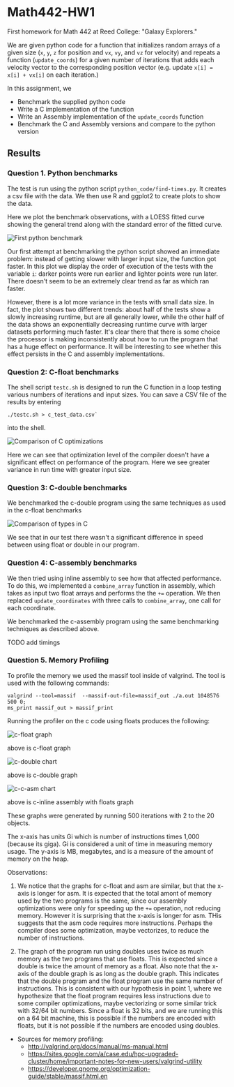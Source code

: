 # Math442-HW1
First homework for Math 442 at Reed College: "Galaxy Explorers."

We are given python code for a function that initializes random arrays of a given
size (`x`, `y`, `z` for position and `vx`, `vy`, and `vz` for velocity) and
repeats a function (`update_coords`) for a given number of iterations that adds
each velocity vector to the corresponding position vector (e.g. update
`x[i] = x[i] + vx[i]` on each iteration.)

In this assignment, we

- Benchmark the supplied python code
- Write a C implementation of the function
- Write an Assembly implementation of the `update_coords` function
- Benchmark the C and Assembly versions and compare to the python version

## Results

### Question 1. Python benchmarks

The test is run using the python script `python_code/find-times.py`. 
It creates a csv file with the data.
We then use R and ggplot2 to create plots to show the data.

Here we plot the benchmark observations, with a LOESS fitted curve showing the
general trend along with the standard error of the fitted curve.


![First python benchmark](https://raw.githubusercontent.com/wjones127/Math442-HW1/master/data_analysis/original_python_benchmark.jpeg)

Our first attempt at benchmarking the python script showed an immediate problem:
instead of getting slower with larger input size, the function got faster. In this
plot we display the order of execution of the tests with the variable `i`:
darker points were run earlier and lighter points were run later. There doesn't
seem to be an extremely clear trend as far as which ran faster.

However, there is a lot more variance in the tests with small data size. In fact,
the plot shows two different trends: about half of the tests show a slowly
increasing runtime, but are all generally lower, while the other half of the
data shows an exponentially decreasing runtime curve with larger datasets
performing much faster. It's clear there that there is some choice the processor
is making inconsistently about how to run the program that has a huge effect
on performance. It will be interesting to see whether this effect persists in
the C and assembly implementations.

### Question 2: C-float benchmarks

The shell script `testc.sh` is designed to run the C function in a loop testing
various numbers of iterations and input sizes. You can save a CSV file of the
results by entering 
```{sh}
./testc.sh > c_test_data.csv` 
```
into the shell.

![Comparison of C optimizations](https://raw.githubusercontent.com/wjones127/Math442-HW1/master/c_code/c_optimizations.png)

Here we can see that optimization level of the compiler doesn't have a significant
effect on performance of the program. Here we see greater variance in run time
with greater input size.

### Question 3: C-double benchmarks
We benchmarked the c-double program using the same techniques as used in the c-float benchmarks

![Comparison of types in C](https://raw.githubusercontent.com/wjones127/Math442-HW1/master/c_code/c_type.png)

We see that in our test there wasn't a significant difference in speed between using float or double in our program.

### Question 4: C-assembly benchmarks
We then tried using inline assembly to see how that affected performance. 
To do this, we implemented a `combine_array` function in assembly, which takes as input two float arrays and performs the the `+=` operation.
We then replaced `update_coordinates` with three calls to `combine_array`, one call for each coordinate. 

We benchmarked the c-assembly program using the same benchmarking techniques as described above.

TODO add timings

### Question 5. Memory Profiling
To profile the memory we used the massif tool inside of valgrind.
The tool is used with the following commands:
```
valgrind --tool=massif  --massif-out-file=massif_out ./a.out 1048576 500 0;
ms_print massif_out > massif_print
```

Running the profiler on the c code using floats produces the following:

![c-float graph](https://raw.githubusercontent.com/wjones127/Math442-HW1/master/memory_analysis/massif_graph_c_float.png)

above is c-float graph

![c-double chart](https://raw.githubusercontent.com/wjones127/Math442-HW1/master/memory_analysis/massif_graph_c_double.png)

above is c-double graph

![c-c-asm chart](https://raw.githubusercontent.com/wjones127/Math442-HW1/master/memory_analysis/massif_graph_asm.png)

above is c-inline assembly with floats graph

These graphs were generated by running 500 iterations with 2 to the 20 objects. 


The x-axis has units Gi which is number of instructions times 1,000 (because its giga).
Gi is considered a unit of time in measuring memory usage. 
The y-axis is MB, megabytes, and is a measure of the amount of memory on the heap.

Observations: 

1. We notice that the graphs for c-float and asm are similar, but that the x-axis is longer for asm. 
It is expected that the total amont of memory used by the two programs is the same, since our assembly optimizations were only for speeding up the `+=` operation, not reducing memory. However it is surprising that the x-axis is longer for asm. THis suggests that the asm code requires more instructions. Perhaps the compiler does some optimization, maybe vectorizes, to reduce the number of instructions.

1. The graph of the program run using doubles uses twice as much memory as the two programs that use floats. This is expected since a double is twice the amount of memory as a float. Also note that the x-axis of the double graph is as long as the double graph. This indicates that the double program and the float program use the same number of instructions. This is consistent with our hypothesis in point 1, where we hypothesize that the float program requires less instructions due to some compiler optimizations, maybe vectorizing or some similar trick with 32/64 bit numbers. Since a float is 32 bits, and we are running this on a 64 bit machine, this is possible if the numbers are encoded with floats, but it is not possible if the numbers are encoded using doubles. 

- Sources for memory profiling:
    - http://valgrind.org/docs/manual/ms-manual.html
    - https://sites.google.com/a/case.edu/hpc-upgraded-cluster/home/important-notes-for-new-users/valgrind-utility
    - https://developer.gnome.org/optimization-guide/stable/massif.html.en

